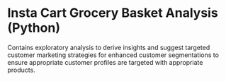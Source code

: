 # Insta Cart Grocery Basket Analysis (Python)
Contains exploratory analysis to derive insights and suggest targeted customer marketing strategies for enhanced customer segmentations to ensure appropriate customer profiles are targeted with appropriate products. 
